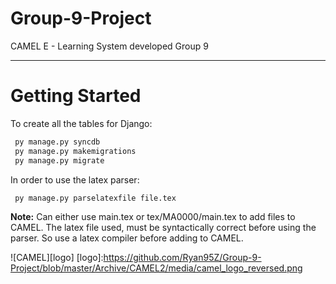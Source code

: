 # Group-9-Project
CAMEL E - Learning System developed Group 9
___

# Getting Started
To create all the tables for Django:
```sh
 py manage.py syncdb
 py manage.py makemigrations
 py manage.py migrate
```
In order to use the latex parser:
```sh
 py manage.py parselatexfile file.tex
```
**Note:** Can either use main.tex or tex/MA0000/main.tex to add files to CAMEL. The latex file used, must be syntactically correct before using the parser. So use a latex compiler before adding to CAMEL. 

![CAMEL][logo]
[logo]:https://github.com/Ryan95Z/Group-9-Project/blob/master/Archive/CAMEL2/media/camel_logo_reversed.png